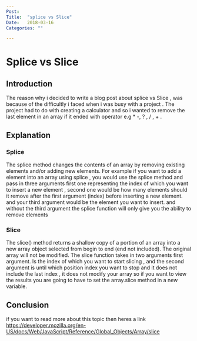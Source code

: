```yaml
---
Post:   
Title:  "splice vs Slice"
Date:   2018-03-16
Categories: ""

---
```

# Splice vs Slice


## Introduction 

The reason why i decided to write a blog post about splice vs Slice , was because of the difficultly i faced when i was busy with a project . The project had to do with creating a
calculator and so i wanted to remove the last element in an array if it ended with operator e.g * -, ? , / , + .  

## Explanation

### Splice 

The splice method changes the contents of an array by removing existing elements and/or adding new elements.
For example if you want to add a element into an array using splice , 
you would use the splice method and pass in three arguments first one representing the index of which you want to insert a new element , second one would be how many elements 
should it remove after the first argument (index) before inserting a new element. 
and your third argument would be the element you want to insert. 
and without the third argument the splice function will only give you the ability to remove elements 



### Slice 

The slice() method returns a shallow copy of a portion of an array into a new array 
object selected from begin to end (end not included). The original array will not be modified.
The slice function takes in two arguments first argument. Is the index of which you want to start slicing , 
and the second argument is until which position index you want to stop 
and it does not include the last index , it does not modify your array so if you want to view the results you are going to have to set the array.slice method in a new variable. 


## Conclusion 

if you want to read more about this topic then heres a link https://developer.mozilla.org/en-US/docs/Web/JavaScript/Reference/Global_Objects/Array/slice






